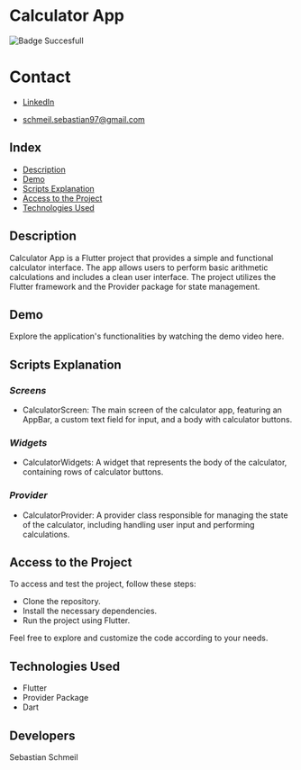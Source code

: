 # **Calculator App**

![Badge Succesfull](https://img.shields.io/badge/STATUS-FINALIZED-green)

# Contact
* [LinkedIn](https://www.linkedin.com/in/sebastian-schmeil/)

* schmeil.sebastian97@gmail.com

## Index

- [Description](#description)
- [Demo](#demo)
- [Scripts Explanation](#scripts-explanation)
- [Access to the Project](#access-to-the-project)
- [Technologies Used](#technologies-used)

## Description
Calculator App is a Flutter project that provides a simple and functional calculator interface. The app allows users to perform basic arithmetic calculations and includes a clean user interface. The project utilizes the Flutter framework and the Provider package for state management.

## Demo
Explore the application's functionalities by watching the demo video here.

## Scripts Explanation
### ***Screens***
* CalculatorScreen: The main screen of the calculator app, featuring an AppBar, a custom text field for input, and a body with calculator buttons.

### ***Widgets***
* CalculatorWidgets: A widget that represents the body of the calculator, containing rows of calculator buttons.

### ***Provider***
* CalculatorProvider: A provider class responsible for managing the state of the calculator, including handling user input and performing calculations.

## Access to the Project

To access and test the project, follow these steps:

* Clone the repository.
* Install the necessary dependencies.
* Run the project using Flutter.

Feel free to explore and customize the code according to your needs.

## Technologies Used
+ Flutter
+ Provider Package
+ Dart

## Developers
Sebastian Schmeil
